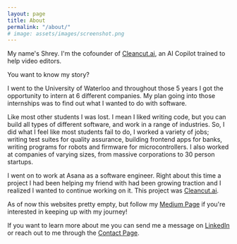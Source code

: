 ```yaml
---
layout: page
title: About
permalink: "/about/"
# image: assets/images/screenshot.png
---
```


My name's Shrey. I'm the cofounder of [Cleancut.ai]({{site.social.company_link}}), an AI Copilot trained to help video editors.

You want to know my story?

I went to the University of Waterloo and throughout those 5 years I got the opportunity to intern at 6 different companies. My plan going into those internships was to find out what I wanted to do with software.

Like most other students I was lost. I mean I liked writing code, but you can build all types of different software, and work in a range of industries. So, I did what I feel like most students fail to do, I worked a variety of jobs; writing test suites for quality assurance, building frontend apps for banks, writing programs for robots and firmware for microcontrollers. I also worked at companies of varying sizes, from massive corporations to 30 person startups.

I went on to work at Asana as a software engineer. Right about this time a project I had been helping my friend with had been growing traction and I realized I wanted to continue working on it. This project was [Cleancut.ai]({{site.social.company_link}}).

As of now this websites pretty empty, but follow my [Medium Page]({{site.social.medium}}) if you're interested in keeping up with my journey!

If you want to learn more about me you can send me a message on [LinkedIn]({{site.social.linkedin}}) or reach out to me through the [Contact Page](/contact/).
